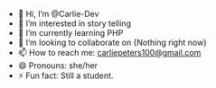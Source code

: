 - 👋 Hi, I’m @Carlie-Dev
- 👀 I’m interested in story telling
- 🌱 I’m currently learning PHP
- 💞️ I’m looking to collaborate on {Nothing right now}
- 📫 How to reach me: carliepeters100@gmail.com
- 😄 Pronouns: she/her
- ⚡ Fun fact: Still a student.

<!---
Carlie-Dev/Carlie-Dev is a ✨ special ✨ repository because its `README.md` (this file) appears on your GitHub profile.
You can click the Preview link to take a look at your changes.
--->
